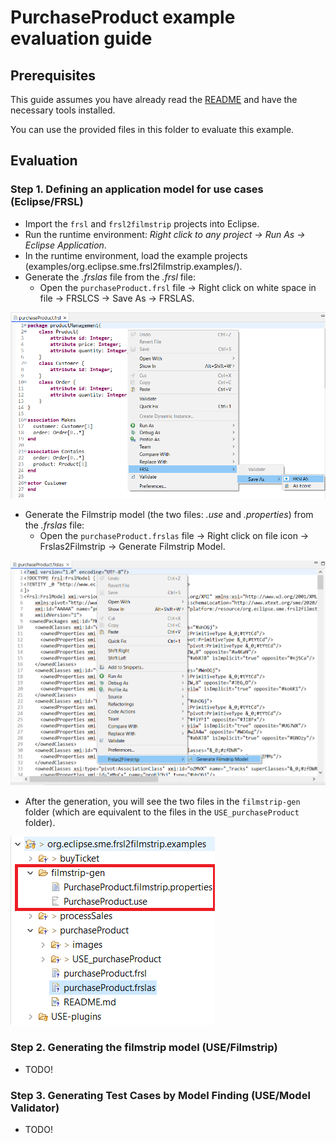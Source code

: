 # PurchaseProduct example evaluation guide

## Prerequisites

This guide assumes you have already read the [README](../../../README.md) and have the necessary tools installed.

You can use the provided files in this folder to evaluate this example.

## Evaluation

### Step 1. Defining an application model for use cases (Eclipse/FRSL)

- Import the `frsl` and `frsl2filmstrip` projects into Eclipse.
- Run the runtime environment: *Right click to any project -> Run As -> Eclipse Application*.
- In the runtime environment, load the example projects (examples/org.eclipse.sme.frsl2filmstrip.examples/).
- Generate the *.frslas* file from the *.frsl* file:
  - Open the `purchaseProduct.frsl` file -> Right click on white space in file -> FRSLCS -> Save As -> FRSLAS.

![FRSLAS generation](images/genFRSLAS.png)

- Generate the Filmstrip model (the two files: *.use* and *.properties*) from the *.frslas* file:
  - Open the `purchaseProduct.frslas` file -> Right click on file icon -> Frslas2Filmstrip -> Generate Filmstrip Model.

![Filmstrip generation](images/genFilmstrip.png)

- After the generation, you will see the two files in the `filmstrip-gen` folder (which are equivalent to the files in the `USE_purchaseProduct` folder).

![Filmstrip generation (output)](images/filmstripGenOutput.png)

### Step 2. Generating the filmstrip model (USE/Filmstrip)

- TODO!

### Step 3. Generating Test Cases by Model Finding (USE/Model Validator)

- TODO!